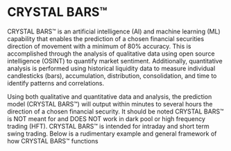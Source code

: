 # CRYSTAL BARS™

CRYSTAL BARS™ is an artificial intelligence (AI) and machine learning (ML) capability that enables the prediction of a chosen financial securities direction of movement with a minimum of 80% accuracy. This is accomplished through the analysis of qualitative data using open source intelligence (OSINT) to quantify market sentiment. Additionally, quantitative analysis is performed using historical liquidity data to measure individual candlesticks (bars), accumulation, distribution, consolidation, and time to identify patterns and correlations.

Using both qualitative and quantitative data and analysis, the prediction model (CRYSTAL BARS™) will output within minutes to several hours the direction of a chosen financial security. It should be noted CRYSTAL BARS™ is NOT meant for and DOES NOT work in dark pool or high frequency trading (HFT). CRYSTAL BARS™ is intended for intraday and short term swing trading. Below is a rudimentary example and general framework of how CRYSTAL BARS™ functions

